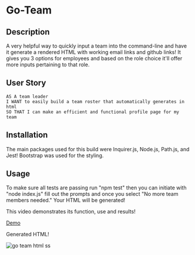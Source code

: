 # Go-Team

## Description

A very helpful way to quickly input a team into the command-line and have it generate a rendered HTML with working email links and github links! It gives you 3 options for employees and based on the role choice it'll offer more inputs pertaining to that role.

## User Story
```
AS A team leader
I WANT to easily build a team roster that automatically generates in html
SO THAT I can make an efficient and functional profile page for my team
```

## Installation

The main packages used for this build were Inquirer.js, Node.js, Path.js, and Jest! Bootstrap was used for the styling.

## Usage

To make sure all tests are passing run "npm test" then you can initiate with "node index.js" fill out the prompts and once you select "No more team members needed." Your HTML will be generated!

This video demonstrates its function, use and results!

[Demo](https://clipchamp.com/watch/lg2qvuqN0NC)

Generated HTML!

![go team html ss](https://user-images.githubusercontent.com/112601209/225131977-01596233-8896-4dae-9929-d873419476d7.jpg)
